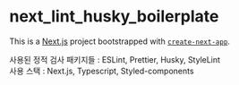 # next_lint_husky_boilerplate

This is a [Next.js](https://nextjs.org/) project bootstrapped with [`create-next-app`](https://github.com/vercel/next.js/tree/canary/packages/create-next-app).

사용된 정적 검사 패키지들 : ESLint, Prettier, Husky, StyleLint  
사용 스택 : Next.js, Typescript, Styled-components

